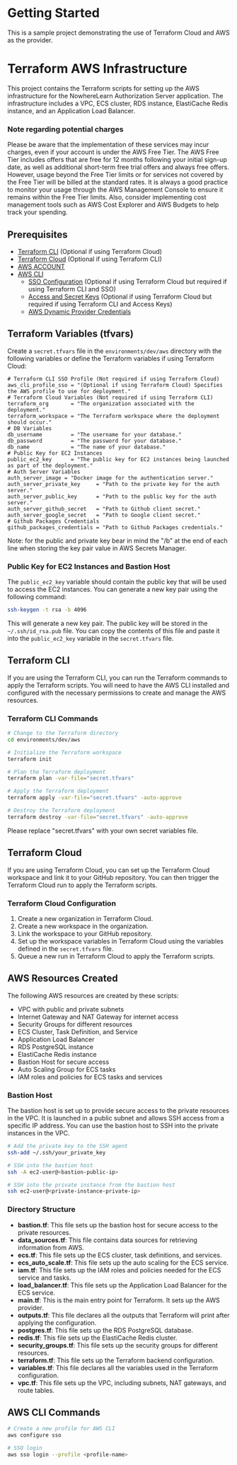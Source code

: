 # Getting Started

This is a sample project demonstrating the use of Terraform Cloud and AWS as the provider.

# Terraform AWS Infrastructure

This project contains the Terraform scripts for setting up the AWS infrastructure for the NowhereLearn Authorization Server application. The infrastructure includes a VPC, ECS cluster, RDS instance, ElastiCache Redis instance, and an Application Load Balancer.

### Note regarding potential charges
Please be aware that the implementation of these services may incur charges, even if your account is under the AWS Free Tier. The AWS Free Tier includes offers that are free for 12 months following your initial sign-up date, as well as additional short-term free trial offers and always free offers. However, usage beyond the Free Tier limits or for services not covered by the Free Tier will be billed at the standard rates.
It is always a good practice to monitor your usage through the AWS Management Console to ensure it remains within the Free Tier limits. Also, consider implementing cost management tools such as AWS Cost Explorer and AWS Budgets to help track your spending. 

## Prerequisites

- [Terraform CLI](https://learn.hashicorp.com/tutorials/terraform/install-cli) (Optional if using Terraform Cloud)
- [Terraform Cloud](https://app.terraform.io/public/signup/account) (Optional if using Terraform CLI)
- [AWS ACCOUNT](https://aws.amazon.com/resources/create-account/)
- [AWS CLI](https://docs.aws.amazon.com/cli/latest/userguide/install-cliv2.html) 
  - [SSO Configuration](https://docs.aws.amazon.com/cli/latest/userguide/sso-configure-profile-token.html#sso-configure-profile-token-auto-sso) (Optional if using Terraform Cloud but required if using Terraform CLI and SSO)
  - [Access and Secret Keys](https://docs.aws.amazon.com/IAM/latest/UserGuide/id_credentials_access-keys.html#Using_CreateAccessKey_CLIAPI) (Optional if using Terraform Cloud but required if using Terraform CLI and Access Keys)
  - [AWS Dynamic Provider Credentials](https://aws.amazon.com/blogs/apn/simplify-and-secure-terraform-workflows-on-aws-with-dynamic-provider-credentials/)

## Terraform Variables (tfvars)

Create a `secret.tfvars` file in the `environments/dev/aws` directory with the following variables or define the Terraform variables if using Terraform Cloud:

```hcl
# Terraform CLI SSO Profile (Not required if using Terraform Cloud)
aws_cli_profile_sso = "(Optional if using Terraform Cloud) Specifies the AWS profile to use for deployment."
# Terraform Cloud Variables (Not required if using Terraform CLI)
terraform_org       = "The organization associated with the deployment."
terraform_workspace = "The Terraform workspace where the deployment should occur."
# DB Variables
db_username         = "The username for your database."
db_password         = "The password for your database."
db_name             = "The name of your database."
# Public Key for EC2 Instances
public_ec2_key      = "The public key for EC2 instances being launched as part of the deployment."
# Auth Server Variables
auth_server_image = "Docker image for the authentication server."
auth_server_private_key     = "Path to the private key for the auth server."
auth_server_public_key      = "Path to the public key for the auth server."
auth_server_github_secret   = "Path to Github client secret."
auth_server_google_secret   = "Path to Google client secret."
# Github Packages Credentials
github_packages_credentials = "Path to Github Packages credentials."
```

Note: for the public and private key bear in mind the "/b" at the end of each line when storing the key pair value in AWS Secrets Manager. 


### Public Key for EC2 Instances and Bastion Host

The `public_ec2_key` variable should contain the public key that will be used to access the EC2 instances. You can generate a new key pair using the following command:

```bash
ssh-keygen -t rsa -b 4096
```

This will generate a new key pair. The public key will be stored in the `~/.ssh/id_rsa.pub` file. You can copy the contents of this file and paste it into the `public_ec2_key` variable in the `secret.tfvars` file. 

## Terraform CLI

If you are using the Terraform CLI, you can run the Terraform commands to apply the Terraform scripts. You will need to have the AWS CLI installed and configured with the necessary permissions to create and manage the AWS resources.

### Terraform CLI Commands

```bash
# Change to the Terraform directory
cd environments/dev/aws

# Initialize the Terraform workspace
terraform init

# Plan the Terraform deployment
terraform plan -var-file="secret.tfvars"

# Apply the Terraform deployment
terraform apply -var-file="secret.tfvars" -auto-approve

# Destroy the Terraform deployment
terraform destroy -var-file="secret.tfvars" -auto-approve
```

Please replace "secret.tfvars" with your own secret variables file.

## Terraform Cloud

If you are using Terraform Cloud, you can set up the Terraform Cloud workspace and link it to your GitHub repository. You can then trigger the Terraform Cloud run to apply the Terraform scripts.

### Terraform Cloud Configuration

1. Create a new organization in Terraform Cloud.
2. Create a new workspace in the organization.
3. Link the workspace to your GitHub repository.
4. Set up the workspace variables in Terraform Cloud using the variables defined in the `secret.tfvars` file.
5. Queue a new run in Terraform Cloud to apply the Terraform scripts.

## AWS Resources Created
The following AWS resources are created by these scripts:
- VPC with public and private subnets
- Internet Gateway and NAT Gateway for internet access
- Security Groups for different resources
- ECS Cluster, Task Definition, and Service
- Application Load Balancer
- RDS PostgreSQL instance
- ElastiCache Redis instance
- Bastion Host for secure access
- Auto Scaling Group for ECS tasks
- IAM roles and policies for ECS tasks and services

### Bastion Host
The bastion host is set up to provide secure access to the private resources in the VPC. It is launched in a public subnet and allows SSH access from a specific IP address. You can use the bastion host to SSH into the private instances in the VPC.

```bash
# Add the private key to the SSH agent
ssh-add ~/.ssh/your_private_key

# SSH into the bastion host
ssh -A ec2-user@<bastion-public-ip>

# SSH into the private instance from the bastion host
ssh ec2-user@<private-instance-private-ip>
```

### Directory Structure
- **bastion.tf**: This file sets up the bastion host for secure access to the private resources.
- **data_sources.tf**: This file contains data sources for retrieving information from AWS.
- **ecs.tf**: This file sets up the ECS cluster, task definitions, and services.
- **ecs_auto_scale.tf**: This file sets up the auto scaling for the ECS service.
- **iam.tf**: This file sets up the IAM roles and policies needed for the ECS service and tasks.
- **load_balancer.tf**: This file sets up the Application Load Balancer for the ECS service.
- **main.tf**: This is the main entry point for Terraform. It sets up the AWS provider.
- **outputs.tf**: This file declares all the outputs that Terraform will print after applying the configuration.
- **postgres.tf**: This file sets up the RDS PostgreSQL database.
- **redis.tf**: This file sets up the ElastiCache Redis cluster.
- **security_groups.tf**: This file sets up the security groups for different resources.
- **terraform.tf**: This file sets up the Terraform backend configuration.
- **variables.tf**: This file declares all the variables used in the Terraform configuration.
- **vpc.tf**: This file sets up the VPC, including subnets, NAT gateways, and route tables.

## AWS CLI Commands
    
```bash
# Create a new profile for AWS CLI
aws configure sso

# SSO login
aws sso login --profile <profile-name>

```
